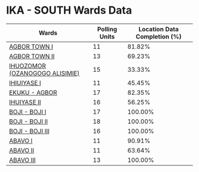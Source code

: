 
# IKA - SOUTH Wards Data

| Wards | Polling Units | Location Data Completion (%) |
| ---- | ----- | ------- |
| [AGBOR TOWN I](./wards/2242-agbor-town-i) | 11 | 81.82% |
| [AGBOR TOWN II](./wards/2243-agbor-town-ii) | 13 | 69.23% |
| [IHUOZOMOR (OZANOGOGO ALISIMIE)](./wards/2244-ihuozomor-(ozanogogo-alisimie)) | 15 | 33.33% |
| [IHIUIYASE I](./wards/2245-ihiuiyase-i) | 11 | 45.45% |
| [EKUKU - AGBOR](./wards/2246-ekuku-agbor) | 17 | 82.35% |
| [IHUIYASE II](./wards/2247-ihuiyase-ii) | 16 | 56.25% |
| [BOJI - BOJI I](./wards/2248-boji-boji-i) | 17 | 100.00% |
| [BOJI - BOJI II](./wards/2249-boji-boji-ii) | 18 | 100.00% |
| [BOJI - BOJI III](./wards/2250-boji-boji-iii) | 16 | 100.00% |
| [ABAVO I](./wards/2251-abavo-i) | 11 | 90.91% |
| [ABAVO II](./wards/2252-abavo-ii) | 11 | 63.64% |
| [ABAVO III](./wards/2253-abavo-iii) | 13 | 100.00% |




